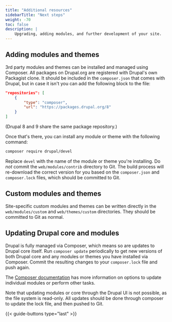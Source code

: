 ```yaml
---
title: "Additional resources"
sidebarTitle: "Next steps"
weight: -70
toc: false
description: |
    Upgrading, adding modules, and further development of your site.
---
```


## Adding modules and themes

3rd party modules and themes can be installed and managed using Composer.  All packages on Drupal.org are registered with Drupal's own Packagist clone.  It should be included in the `composer.json` that comes with Drupal, but in case it isn't you can add the following block to the file:

```json
"repositories": [
    {
        "type": "composer",
        "url": "https://packages.drupal.org/8"
    }
]
```

(Drupal 8 and 9 share the same package repository.)

Once that's there, you can install any module or theme with the following command:

```bash
composer require drupal/devel
```

Replace `devel` with the name of the module or theme you're installing.  Do *not* commit the `web/modules/contrib` directory to Git.  The build process will re-download the correct version for you based on the `composer.json` and `composer.lock` files, which should be committed to Git.

## Custom modules and themes

Site-specific custom modules and themes can be written directly in the `web/modules/custom` and `web/themes/custom` directories.  They should be committed to Git as normal.

## Updating Drupal core and modules

Drupal is fully managed via Composer, which means so are updates to Drupal core itself.  Run `composer update` periodically to get new versions of both Drupal core and any modules or themes you have installed via Composer.  Commit the resulting changes to your `composer.lock` file and push again.

The [Composer documentation](https://getcomposer.org/doc/) has more information on options to update individual modules or perform other tasks.

Note that updating modules or core through the Drupal UI is not possible, as the file system is read-only.  All updates should be done through composer to update the lock file, and then pushed to Git.

{{< guide-buttons type="last" >}}
